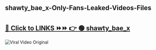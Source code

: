 
 ## shawty_bae_x-Only-Fans-Leaked-Videos-Files

# <h2><a href="https://mediaupload.pro?shawty_bae_x">🔗 Click to LINKS ⏩⏩ 👉 🟢 shawty_bae_x </a></h2>

<a href="https://mediaupload.pro?shawty_bae_x" rel="nofollow" data-target="animated-image.originalLink"><img src="https://i.ibb.co.com/xMMVF88/686577567.gif" alt="Viral Video Original" style="max-width: 100%; display: inline-block;" data-target="animated-image.originalImage"></a>